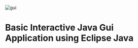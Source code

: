 ![gui](https://github.com/user-attachments/assets/9a7376ab-b30b-4776-94fa-63043b1d6c15)

# Basic Interactive Java Gui Application using Eclipse Java


